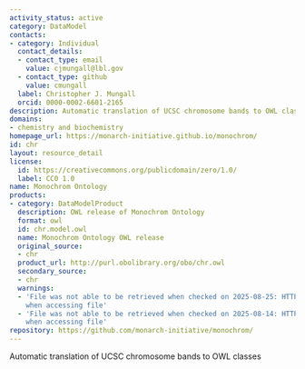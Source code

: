 ```yaml
---
activity_status: active
category: DataModel
contacts:
- category: Individual
  contact_details:
  - contact_type: email
    value: cjmungall@lbl.gov
  - contact_type: github
    value: cmungall
  label: Christopher J. Mungall
  orcid: 0000-0002-6601-2165
description: Automatic translation of UCSC chromosome bands to OWL classes
domains:
- chemistry and biochemistry
homepage_url: https://monarch-initiative.github.io/monochrom/
id: chr
layout: resource_detail
license:
  id: https://creativecommons.org/publicdomain/zero/1.0/
  label: CC0 1.0
name: Monochrom Ontology
products:
- category: DataModelProduct
  description: OWL release of Monochrom Ontology
  format: owl
  id: chr.model.owl
  name: Monochrom Ontology OWL release
  original_source:
  - chr
  product_url: http://purl.obolibrary.org/obo/chr.owl
  secondary_source:
  - chr
  warnings:
  - 'File was not able to be retrieved when checked on 2025-08-25: HTTP 404 error
    when accessing file'
  - 'File was not able to be retrieved when checked on 2025-08-14: HTTP 502 error
    when accessing file'
repository: https://github.com/monarch-initiative/monochrom/
---
```

Automatic translation of UCSC chromosome bands to OWL classes